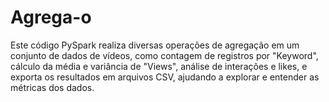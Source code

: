 # Agrega-o
Este código PySpark realiza diversas operações de agregação em um conjunto de dados de vídeos, como contagem de registros por "Keyword", cálculo da média e variância de "Views", análise de interações e likes, e exporta os resultados em arquivos CSV, ajudando a explorar e entender as métricas dos dados.
